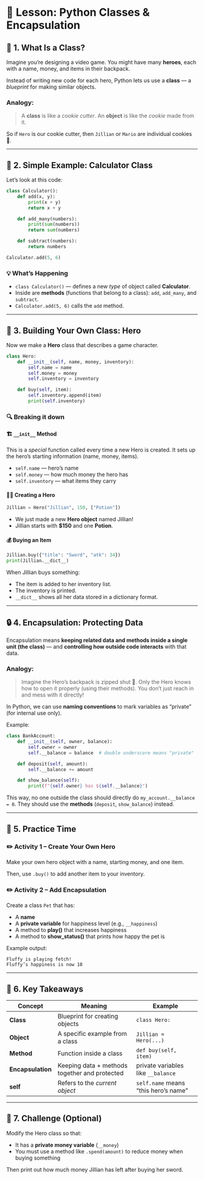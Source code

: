 # 🧠 Lesson: Python Classes & Encapsulation


## 🚀 1. What Is a Class?

Imagine you’re designing a video game.
You might have many **heroes**, each with a name, money, and items in their backpack.

Instead of writing new code for each hero, Python lets us use a **class** — a *blueprint* for making similar objects.

### Analogy:

> A **class** is like a *cookie cutter*.
> An **object** is like the *cookie* made from it.

So if `Hero` is our cookie cutter, then `Jillian` or `Mario` are individual cookies 🍪.

---

## 🧩 2. Simple Example: Calculator Class

Let’s look at this code:

```python
class Calculator():
    def add(x, y):
        print(x + y)
        return x + y

    def add_many(numbers):
        print(sum(numbers))
        return sum(numbers)

    def subtract(numbers):
        return numbers

Calculator.add(5, 6)
```

### 💡 What’s Happening

* `class Calculator()` — defines a new *type* of object called **Calculator**.
* Inside are **methods** (functions that belong to a class):
  `add`, `add_many`, and `subtract`.
* `Calculator.add(5, 6)` calls the `add` method.

---

## 🧱 3. Building Your Own Class: Hero

Now we make a **Hero** class that describes a game character.

```python
class Hero:
    def __init__(self, name, money, inventory):
        self.name = name
        self.money = money
        self.inventory = inventory

    def buy(self, item):
        self.inventory.append(item)
        print(self.inventory)
```

### 🔍 Breaking it down

#### 🏗️ `__init__` Method

This is a *special* function called every time a new Hero is created.
It sets up the hero’s starting information (name, money, items).

* `self.name` — hero’s name
* `self.money` — how much money the hero has
* `self.inventory` — what items they carry

#### 🧍‍♀️ Creating a Hero

```python
Jillian = Hero("Jillian", 150, ["Potion"])
```

* We just made a new **Hero object** named Jillian!
* Jillian starts with **$150** and one **Potion**.

#### 💰 Buying an Item

```python
Jillian.buy({"title": "Sword", "atk": 34})
print(Jillian.__dict__)
```

When Jillian buys something:

* The item is added to her inventory list.
* The inventory is printed.
* `__dict__` shows all her data stored in a dictionary format.

---

## 🔒 4. Encapsulation: Protecting Data

Encapsulation means **keeping related data and methods inside a single unit (the class)** — and **controlling how outside code interacts** with that data.

### Analogy:

> Imagine the Hero’s backpack is zipped shut 🎒.
> Only the Hero knows how to open it properly (using their methods).
> You don’t just reach in and mess with it directly!

In Python, we can use **naming conventions** to mark variables as “private” (for internal use only).

Example:

```python
class BankAccount:
    def __init__(self, owner, balance):
        self.owner = owner
        self.__balance = balance  # double underscore means "private"

    def deposit(self, amount):
        self.__balance += amount

    def show_balance(self):
        print(f"{self.owner} has ${self.__balance}")
```

This way, no one outside the class should directly do `my_account.__balance = 0`.
They should use the **methods** (`deposit`, `show_balance`) instead.

---

## 🧠 5. Practice Time

### ✏️ Activity 1 – Create Your Own Hero

Make your own hero object with a name, starting money, and one item.

Then, use `.buy()` to add another item to your inventory.

### ✏️ Activity 2 – Add Encapsulation

Create a class `Pet` that has:

* A **name**
* A **private variable** for happiness level (e.g., `__happiness`)
* A method to **play()** that increases happiness
* A method to **show_status()** that prints how happy the pet is

Example output:

```
Fluffy is playing fetch!
Fluffy’s happiness is now 10
```

---

## 💬 6. Key Takeaways

| Concept           | Meaning                                       | Example                              |
| ----------------- | --------------------------------------------- | ------------------------------------ |
| **Class**         | Blueprint for creating objects                | `class Hero:`                        |
| **Object**        | A specific example from a class               | `Jillian = Hero(...)`                |
| **Method**        | Function inside a class                       | `def buy(self, item)`                |
| **Encapsulation** | Keeping data + methods together and protected | private variables like `__balance`   |
| **self**          | Refers to the *current object*                | `self.name` means “this hero’s name” |

---

## 🌟 7. Challenge (Optional)

Modify the Hero class so that:

* It has a **private money variable** (`__money`)
* You must use a method like `.spend(amount)` to reduce money when buying something

Then print out how much money Jillian has left after buying her sword.